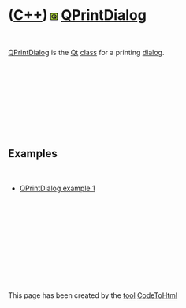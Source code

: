 



 

 

 

 

 

([C++](Cpp.htm)) ![Qt](PicQt.png) [QPrintDialog](CppQPrintDialog.htm)
=====================================================================

 

[QPrintDialog](CppQPrintDialog.htm) is the [Qt](CppQt.htm)
[class](CppClass.htm) for a printing [dialog](CppDialog.htm).

 

 

 

 

 

Examples
--------

 

-   [QPrintDialog example 1](CppQPrintDialogExample1.htm)

 

 

 

 

 





 




This page has been created by the [tool](Tools.htm)
[CodeToHtml](ToolCodeToHtml.htm)
